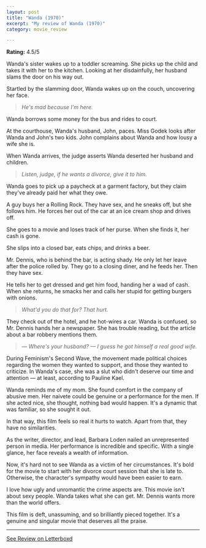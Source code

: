 ```yaml
---
layout: post
title: "Wanda (1970)"
excerpt: "My review of Wanda (1970)"
category: movie_review

---
```


**Rating:** 4.5/5

Wanda's sister wakes up to a toddler screaming. She picks up the child and takes it with her to the kitchen. Looking at her disdainfully, her husband slams the door on his way out.

Startled by the slamming door, Wanda wakes up on the couch, uncovering her face.

<blockquote><i>He's mad because I'm here.</i></blockquote>

Wanda borrows some money for the bus and rides to court.

At the courthouse, Wanda's husband, John, paces. Miss Godek looks after Wanda and John's two kids. John complains about Wanda and how lousy a wife she is.

When Wanda arrives, the judge asserts Wanda deserted her husband and children.

<blockquote><i>Listen, judge, if he wants a divorce, give it to him.</i></blockquote>

Wanda goes to pick up a paycheck at a garment factory, but they claim they've already paid her what they owe.

A guy buys her a Rolling Rock. They have sex, and he sneaks off, but she follows him. He forces her out of the car at an ice cream shop and drives off.

She goes to a movie and loses track of her purse. When she finds it, her cash is gone.

She slips into a closed bar, eats chips, and drinks a beer.

Mr. Dennis, who is behind the bar, is acting shady. He only let her leave after the police rolled by. They go to a closing diner, and he feeds her. Then they have sex.

He tells her to get dressed and get him food, handing her a wad of cash. When she returns, he smacks her and calls her stupid for getting burgers with onions.

<blockquote><i>What'd you do that for? That hurt.</i></blockquote>

They check out of the hotel, and he hot-wires a car. Wanda is confused, so Mr. Dennis hands her a newspaper. She has trouble reading, but the article about a bar robbery mentions them.

<blockquote><i>— Where's your husband?
— I guess he got himself a real good wife.</i></blockquote>

During Feminism's Second Wave, the movement made political choices regarding the women they wanted to support, and those they wanted to criticize. In Wanda's case, she was a slut who didn't deserve our time and attention — at least, according to Pauline Kael.

Wanda reminds me of my mom. She found comfort in the company of abusive men. Her naivete could be genuine or a performance for the men. If she acted nice, she thought, nothing bad would happen. It's a dynamic that was familiar, so she sought it out.

In that way, this film feels so real it hurts to watch. Apart from that, they have no similarities.

As the writer, director, and lead, Barbara Loden nailed an unrepresented person in media. Her performance is incredible and specific. With a single glance, her face reveals a wealth of information.

Now, it's hard not to see Wanda as a victim of her circumstances. It's bold for the movie to start with her divorce court session that she is late to. Otherwise, the character's sympathy would have been easier to earn.

I love how ugly and unromantic the crime aspects are. This movie isn't about sexy people. Wanda takes what she can get. Mr. Dennis wants more than the world offers.

This film is deft, unassuming, and so brilliantly pieced together. It's a genuine and singular movie that deserves all the praise.

<hr>

[See Review on Letterboxd](https://boxd.it/5i3km5)
